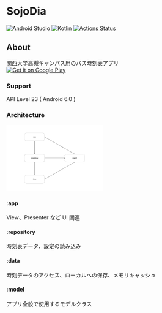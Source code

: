 
#  SojoDia
![Android Studio](https://img.shields.io/badge/Android%20Studio-4.2.0%20Canary12-green.svg)
![Kotlin](https://img.shields.io/badge/kotlin-1.4.0-yellow.svg)
[![Actions Status](https://github.com/NUmeroAndDev/SojoDia-android/workflows/Test/badge.svg)](https://github.com/NUmeroAndDev/SojoDia-android/actions)

## About  
関西大学高槻キャンパス用のバス時刻表アプリ  
[<img src="https://play.google.com/intl/en_us/badges/images/generic/en_badge_web_generic.png"
alt="Get it on Google Play" height="80">](https://play.google.com/store/apps/details?id=com.numero.sojodia)

### Support  
API Level 23 ( Android 6.0 )

### Architecture  

<img src="img/module.png" width="50%" >

#### :app  
View、Presenter など UI 関連  

#### :repository  
時刻表データ、設定の読み込み  

#### :data  
時刻データのアクセス、ローカルへの保存、メモリキャッシュ  

#### :model  
アプリ全般で使用するモデルクラス  
